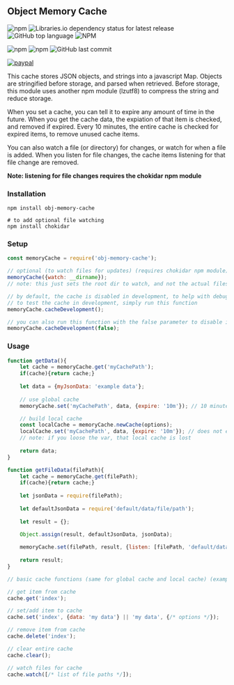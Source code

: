 ## Object Memory Cache

![npm](https://img.shields.io/npm/v/obj-memory-cache)
![Libraries.io dependency status for latest release](https://img.shields.io/librariesio/release/npm/obj-memory-cache)
![GitHub top language](https://img.shields.io/github/languages/top/aspiesoft/obj-memory-cache)
![NPM](https://img.shields.io/npm/l/obj-memory-cache)

![npm](https://img.shields.io/npm/dw/obj-memory-cache)
![npm](https://img.shields.io/npm/dm/obj-memory-cache)
![GitHub last commit](https://img.shields.io/github/last-commit/aspiesoft/obj-memory-cache)

[![paypal](https://img.shields.io/badge/buy%20me%20a%20coffee-paypal-blue)](https://buymeacoffee.aspiesoft.com/)

This cache stores JSON objects, and strings into a javascript Map.
Objects are stringified before storage, and parsed when retrieved.
Before storage, this module uses another npm module (lzutf8) to compress the string and reduce storage.

When you set a cache, you can tell it to expire any amount of time in the future.
When you get the cache data, the expiation of that item is checked, and removed if expired.
Every 10 minutes, the entire cache is checked for expired items, to remove unused cache items.

You can also watch a file (or directory) for changes, or watch for when a file is added.
When you listen for file changes, the cache items listening for that file change are removed.

**Note: listening for file changes requires the chokidar npm module**
### Installation

```shell script
npm install obj-memory-cache

# to add optional file watching
npm install chokidar
```

### Setup

```js
const memoryCache = require('obj-memory-cache');

// optional (to watch files for updates) (requires chokidar npm module)
memoryCache({watch: __dirname});
// note: this just sets the root dir to watch, and not the actual files

// by default, the cache is disabled in development, to help with debugging
// to test the cache in development, simply run this function
memoryCache.cacheDevelopment();

// you can also run this function with the false parameter to disable it later
memoryCache.cacheDevelopment(false);
```

### Usage

```js
function getData(){
    let cache = memoryCache.get('myCachePath');
    if(cache){return cache;}
    
    let data = {myJsonData: 'example data'};
    
    // use global cache
    memoryCache.set('myCachePath', data, {expire: '10m'}); // 10 minutes

    // build local cache
    const localCache = memoryCache.newCache(options);
    localCache.set('myCachePath', data, {expire: '10m'}); // does not effect global cache
    // note: if you loose the var, that local cache is lost
    
    return data;
}

function getFileData(filePath){
    let cache = memoryCache.get(filePath);
    if(cache){return cache;}
    
    let jsonData = require(filePath);
    
    let defaultJsonData = require('default/data/file/path');
    
    let result = {};

    Object.assign(result, defaultJsonData, jsonData);
    
    memoryCache.set(filePath, result, {listen: [filePath, 'default/data/file/path']});
    
    return result;
}

// basic cache functions (same for global cache and local cache) (example: memoryCache.get(), localCache.get())

// get item from cache
cache.get('index');

// set/add item to cache
cache.set('index', {data: 'my data'} || 'my data', {/* options */});

// remove item from cache
cache.delete('index');

// clear entire cache
cache.clear();

// watch files for cache
cache.watch([/* list of file paths */]);
```
